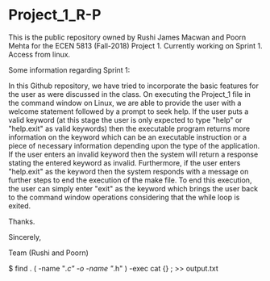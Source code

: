 # Project_1_R-P
This is the public repository owned by Rushi James Macwan and Poorn Mehta for the ECEN 5813 (Fall-2018) Project 1. Currently working on Sprint 1. Access from linux.

Some information regarding Sprint 1:

In this Github repository, we have tried to incorporate the basic features for the user as were discussed in the class. On executing the Project_1 file in the command window on Linux, we are able to provide the user with a welcome statement followed by a prompt to seek help. If the user puts a valid keyword (at this stage the user is only expected to type "help" or "help.exit" as valid keywords) then the executable program returns more information on the keyword which can be an executable instruction or a piece of necessary information depending upon the type of the application. If the user enters an invalid keyword then the system will return a response stating the entered keyword as invalid. Furthermore, if the user enters "help.exit" as the keyword then the system responds with a message on further steps to end the execution of the make file. To end this execution, the user can simply enter "exit" as the keyword which brings the user back to the command window operations considering that the while loop is exited.

Thanks.

Sincerely,

Team (Rushi and Poorn)

$ find . \( -name "*.c" -o -name "*.h" \)  -exec cat {} \; >> output.txt
